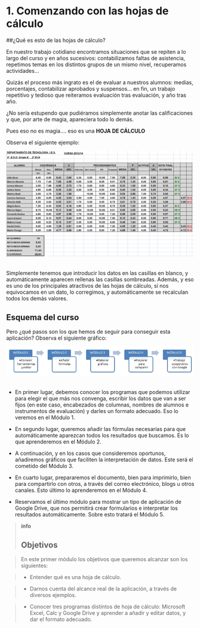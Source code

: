 
# 1. Comenzando con las hojas de cálculo

##¿Qué es esto de las hojas de cálculo?

En nuestro trabajo cotidiano encontramos situaciones que se repiten a lo largo del curso y en años sucesivos: contabilizamos faltas de asistencia, repetimos temas en los distintos grupos de un mismo nivel, recuperamos actividades...

Quizás el proceso más ingrato es el de evaluar a nuestros alumnos: medias, porcentajes, contabilizar aprobados y suspensos... en fin, un trabajo repetitivo y tedioso que reiteramos evaluación tras evaluación, y año tras año.

¿No sería estupendo que pudiéramos simplemente anotar las calificaciones y que, por arte de magia, apareciera todo lo demás.

Pues eso no es magia.... eso es una **HOJA DE CÁLCULO**

Observa el siguiente ejemplo:

![1.01: Captura de pantalla propia. Ejemplo de hoja de evaluación](img/Captura_1.png) 

Simplemente tenemos que introducir los datos en las casillas en blanco, y automáticamente aparecen rellenas las casillas sombreadas. Además, y eso es uno de los principales atractivos de las hojas de cálculo, si nos equivocamos en un dato, lo corregimos, y automáticamente se recalculan todos los demás valores.

## Esquema del curso

Pero ¿qué pasos son los que hemos de seguir para conseguir esta aplicación? Observa el siguiente gráfico:

![1.02: Captura de pantalla propia. Esquema de introducción del curso](img/Captura_2.jpg) 

- En primer lugar, debemos conocer los programas que podemos utilizar para elegir el que más nos convenga, escribir los datos que van a ser fijos (en este caso, encabezados de columnas, nombres de alumnos e instrumentos de evaluación) y darles un formato adecuado. Eso lo veremos en el Módulo 1.

- En segundo lugar, queremos añadir las fórmulas necesarias para que automáticamente aparezcan todos los resultados que buscamos. Es lo que aprenderemos en el Módulo 2.

- A continuación, y en los casos que consideremos oportunos, añadiremos gráficos que faciliten la interpretación de datos. Este será el cometido del Módulo 3.

- En cuarto lugar, prepararemos el documento, bien para imprimirlo, bien para compartirlo con otros, a través del correo electrónico, blogs u otros canales. Esto último lo aprenderemos en el Módulo 4.

- Reservamos el último módulo para mostrar un tipo de aplicación de Google Drive, que nos permitirá crear formularios e interpretar los resultados automáticamente. Sobre esto tratará el Módulo 5.

> **info**
>## Objetivos

>En este primer módulo los objetivos que queremos alcanzar son los siguientes:

>- Entender qué es una hoja de cálculo.

>- Darnos cuenta del alcance real de la aplicación, a través de diversos ejemplos.

>- Conocer tres programas distintos de hoja de cálculo: Microsoft Excel, Calc y Google Drive y aprender a añadir y editar datos, y dar el formato adecuado.

